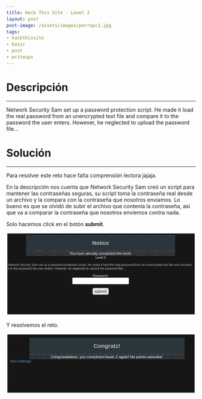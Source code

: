 ```yaml
---
title: Hack This Site - Level 2
layout: post
post-image: /assets/images/perropc1.jpg 
tags:
- hackthissite
- basic
- post
- writeups
---
```

# Descripción
---

Network Security Sam set up a password protection script. He made it load the real password from an unencrypted text file and compare it to the password the user enters. However, he neglected to upload the password file...


# Solución
---

Para resolver este reto hace falta comprensión lectora jajaja. 

En la descripción nos cuenta que Network Security Sam creó un script para mantener las contraseñas seguras, su script toma la contraseña real desde un archivo y la compara con la contraseña que nosotros enviamos. Lo bueno es que se olvidó de subir el archivo que contenía la contraseña, así que va a comparar la contraseña que nosotros enviemos contra nada.

Solo hacemos click en el botón **submit**.

![](/assets/images/images-hts-basic/level2-1.png)

Y resolvemos el reto.

![](/assets/images/images-hts-basic/level2-2.png)